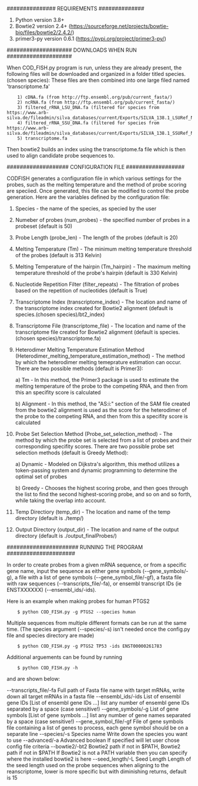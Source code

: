 ###############
REQUIREMENTS
##############

1. Python version 3.8+
2. Bowtie2 version 2.4+ (https://sourceforge.net/projects/bowtie-bio/files/bowtie2/2.4.2/)
3. primer3-py version 0.6.1 (https://pypi.org/project/primer3-py/)

####################
DOWNLOADS WHEN RUN
####################

When COD_FISH.py program is run, unless they are already present, the following files will be downloaded and organized in a folder titled species.(chosen species):
These files are then combined into one large filed named 'transcriptome.fa'

        1) cDNA.fa (from http://ftp.ensembl.org/pub/current_fasta/)
        2) ncRNA.fa (from http://ftp.ensembl.org/pub/current_fasta/)
        3) filtered_rRNA_LSU_DNA.fa (filtered for species from https://www.arb-silva.de/fileadmin/silva_databases/current/Exports/SILVA_138.1_LSURef_NR99_tax_silva.fasta.gz)
        4) filtered_rRNA_SSU_DNA.fa (filtered for species from https://www.arb-silva.de/fileadmin/silva_databases/current/Exports/SILVA_138.1_SSURef_NR99_tax_silva.fasta.gz)
        5) transcriptome.fa

Then bowtie2 builds an index using the transcriptome.fa file which is then used to align candidate probe sequences to.

###################
CONFIGURATION FILE
##################

CODFISH generates a configuration file in which various settings for the probes, such as the melting temperature and the method of probe scoring are speciied. Once generated, this file can be modified to control the probe generation.
Here are the variables defined by the configuration file:

1. Species - the name of the species, as specied by the user
2. Numeber of probes (num_probes) - the specified number of probes in a probeset (default is 50)
3. Probe Length (probe_len) - The length of the probes (default is 20)
4. Melting Temperature (Tm) - The minimum melting temperature threshold of the probes (default is 313 Kelvin)
5. Melting Temperature of the hairpin (Tm_hairpin) - The maximum melting temperature threshold of the probe's hairpin (default is 330 Kelvin)
6. Nucleotide Repetition Filter (filter_repeats) - The filtration of probes based on the repetition of nucleotides (default is True)
7. Transcriptome Index (transcriptome_index) - The location and name of the transcriptome index created for Bowtie2 alignment (default is species.(chosen species)/bt2_index)
8. Transcriptome File (transcriptome_file) - The location and name of the transcriptome file created for Bowtie2 alignment (default is species.(chosen species)/transcriptome.fa)
9. Heterodimer Melting Temperature Estimation Method (Heterodimer_melting_temperature_estimation_method) - The method by which the heterodimer melting temeprature estimation can occur. There are two possible methods (default is Primer3):
	
	a) Tm - In this method, the Primer3 package is used to estimate the melting temperature of the probe to the competing RNA, and then from this an specifity score is calculated
	
	b) Alignment - In this method, the "AS:i:" section of the SAM file created from the bowtie2 alignment is used as the score for the heterodimer of the probe to the competing RNA, and then from this a specifity score is calculated
	
10. Probe Set Selection Method (Probe_set_selection_method) - The method by which the probe set is selected from a list of probes and their corresponding specifity scores. There are two possible probe set selection methods (default is Greedy Method):
	
	a) Dynamic - Modeled on Dijkstra's algorithm, this method utilizes a token-passing system and dynamic programming to determine the optimal set of probes
	
	b) Greedy - Chooses the highest scoring probe, and then goes through the list to find the second highest-scoring probe, and so on and so forth, while taking the overlap into account.
	
11. Temp Directiory (temp_dir) - The location and name of the temp directory (default is ./temp/)
12. Output Directory (output_dir) - The location and name of the output directory (default is ./output_finalProbes/)

######################
RUNNING THE PROGRAM
#####################

In order to create probes from a given mRNA sequence, or from a specific gene name, input the sequence as either gene symbols (--gene_symbols/-g), a file with a list of gene symbols (--gene_symbol_file/-gf), a fasta file with raw sequences (--transcripts_file/-fa), or ensembl transcript IDs (ie ENSTXXXXXX) (--ensembl_ids/-ids).

Here is an example when making probes for human PTGS2

        $ python COD_FISH.py -g PTGS2 --species human

Multiple sequences from multiple different formats can be run at the same time. (The species argument (--species/-s) isn't needed once the config.py file and species directory are made)

        $ python COD_FISH.py -g PTGS2 TP53 -ids ENST00000261783 

Additional arguements can be found by running

        $ python COD_FISH.py -h

and are shown below:

  --transcripts_file/-fa        Full path of Fasta file name with target mRNAs, 
                                        write down all target mRNAs in a fasta file
  --ensembl_ids/-ids            List of ensembl gene IDs [List of ensembl gene IDs ...]
                                        list any number of ensembl gene IDs separated by a space (case sensitive!)
  --gene_symbols/-g             List of gene symbols [List of gene symbols ...]
                                        list any number of gene names separated by a space (case sensitive!)
  --gene_symbol_file/-gf        File of gene symbols
                                        file containing a list of genes to process, each gene symbol should be on a separate line
  --species/-s Species name
                                Write down the species you want to use
  --advanced/-a                 Advanced boolean
                                        If specified will let user chose config file criteria
  --bowtie2/-bt2                Bowtie2 path if not in $PATH,  Bowtie2 path if not in $PATH
                                        If Bowtie2 is not a PATH variable then you can specify where the installed bowtie2 is here
  --seed_length/-L Seed Length
                                Length of the seed length used on the probe sequences when aligning to the reanscriptome, lower is more specific but
                                        with diminishing returns, default is 15
